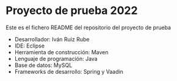 # Proyecto de prueba 2022
Este es el fichero README del repositorio del proyecto de prueba 
- Desarrollador: Iván Ruiz Rube
- IDE: Eclipse
- Herramienta de construcción: Maven
- Lenguaje de programación: Java
- Base de datos: MySQL
- Frameworks de desarrollo: Spring y Vaadin
